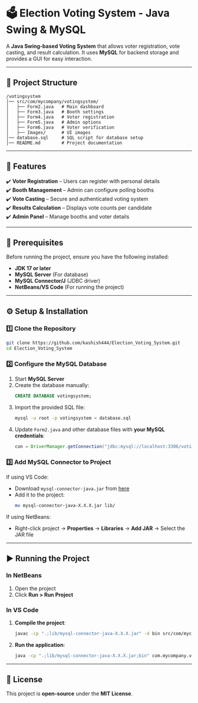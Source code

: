 # 🗳️ Election Voting System - Java Swing & MySQL

A **Java Swing-based Voting System** that allows voter registration, vote casting, and result calculation. It uses **MySQL** for backend storage and provides a GUI for easy interaction.

---

## 📂 Project Structure
```
/votingsystem
│── src/com/mycompany/votingsystem/
│   ├── Form2.java   # Main dashboard
│   ├── Form3.java   # Booth settings
│   ├── Form4.java   # Voter registration
│   ├── Form5.java   # Admin options
│   ├── Form6.java   # Voter verification
│   ├── Images/      # UI images
│── database.sql     # SQL script for database setup
│── README.md        # Project documentation
```

---

## 🚀 Features
✔️ **Voter Registration** – Users can register with personal details  
✔️ **Booth Management** – Admin can configure polling booths  
✔️ **Vote Casting** – Secure and authenticated voting system  
✔️ **Results Calculation** – Displays vote counts per candidate  
✔️ **Admin Panel** – Manage booths and voter details  

---

## 🔧 Prerequisites
Before running the project, ensure you have the following installed:  

- **JDK 17 or later**  
- **MySQL Server** (For database)  
- **MySQL Connector/J** (JDBC driver)  
- **NetBeans/VS Code** (For running the project)  

---

## ⚙️ Setup & Installation
### 1️⃣ Clone the Repository
```sh
git clone https://github.com/kashish444/Election_Voting_System.git
cd Election_Voting_System
```

### 2️⃣ Configure the MySQL Database
1. Start **MySQL Server**  
2. Create the database manually:
   ```sql
   CREATE DATABASE votingsystem;
   ```
3. Import the provided SQL file:
   ```sh
   mysql -u root -p votingsystem < database.sql
   ```
4. Update `Form2.java` and other database files with **your MySQL credentials**:
   ```java
   con = DriverManager.getConnection("jdbc:mysql://localhost:3306/votingsystem", "root", "yourpassword");
   ```

### 3️⃣ Add MySQL Connector to Project
If using VS Code:  
- Download `mysql-connector-java.jar` from [here](https://dev.mysql.com/downloads/connector/j/)  
- Add it to the project:  
  ```sh
  mv mysql-connector-java-X.X.X.jar lib/
  ```

If using NetBeans:  
- Right-click project → **Properties** → **Libraries** → **Add JAR** → Select the JAR file  

---

## ▶️ Running the Project
### In NetBeans
1. Open the project  
2. Click **Run > Run Project**  

### In VS Code
1. **Compile the project**:
   ```sh
   javac -cp ".;lib/mysql-connector-java-X.X.X.jar" -d bin src/com/mycompany/votingsystem/*.java
   ```
2. **Run the application**:
   ```sh
   java -cp ".;lib/mysql-connector-java-X.X.X.jar;bin" com.mycompany.votingsystem.Form2
   ```

---

## 📜 License
This project is **open-source** under the **MIT License**.

